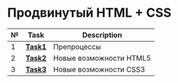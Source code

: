 # Продвинутый HTML + CSS
| №   | **Task**                                                                      | **Description**                                        |
|-----|-------------------------------------------------------------------------------|--------------------------------------------------------|
| 1   | **[Task1](https://github.com/iamseryy/tasks_learn_html_css_adv/tree/main/task1)** | Препроцессы|
| 2   | **[Task2](https://github.com/iamseryy/tasks_learn_html_css_adv/tree/main/task2)** | Новые возможности HTML5|
| 3   | **[Task3](https://github.com/iamseryy/tasks_learn_html_css_adv/tree/main/task3)** | Новые возможности CSS3|